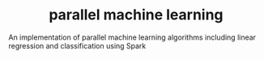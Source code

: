 <h1 align="center">
  parallel machine learning
</h1>

An implementation of parallel machine learning algorithms including linear regression and classification using Spark
